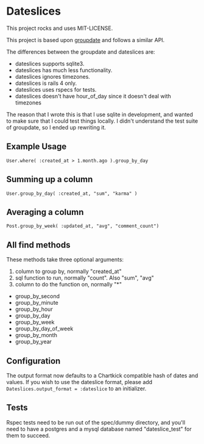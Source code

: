 # Dateslices

This project rocks and uses MIT-LICENSE.

This project is based upon [groupdate](https://github.com/ankane/groupdate) and follows a similar API.

The differences between the groupdate and dateslices are:
- dateslices supports sqlite3.
- dateslices has much less functionality.
- dateslices ignores timezones.
- dateslices is rails 4 only.
- dateslices uses rspecs for tests.
- dateslices doesn't have hour_of_day since it doesn't deal with timezones


The reason that I wrote this is that I use sqlite in development, and wanted to make sure that I could test things locally.  I didn't understand the test suite of groupdate, so I ended up rewriting it.


## Example Usage

```
User.where( :created_at > 1.month.ago ).group_by_day
```

## Summing up a column

```
User.group_by_day( :created_at, "sum", "karma" )
```

## Averaging a column

```
Post.group_by_week( :updated_at, "avg", "comment_count")
```

## All find methods

These methods take three optional arguments:

1. column to group by, normally "created_at"
2. sql function to run, normally "count".  Also "sum", "avg"
3. column to do the function on, normally "*"

- group_by_second
- group_by_minute
- group_by_hour
- group_by_day
- group_by_week
- group_by_day_of_week
- group_by_month
- group_by_year

## Configuration

The output format now defaults to a Chartkick compatible hash of dates and values.
If you wish to use the dateslice format, please add `Dateslices.output_format = :dateslice` to an initializer.

## Tests

Rspec tests need to be run out of the spec/dummy directory, and you'll need to have a postgres and a mysql database named "dateslice_test" for them to succeed.
